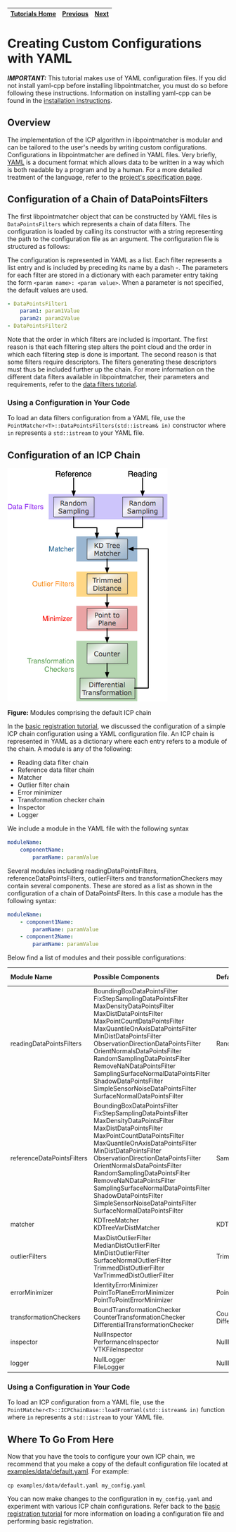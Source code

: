 | [Tutorials Home](index.md)    | [Previous](BasicRegistration.md) | [Next](ImportExport.md) |
| ------------- |:-------------:| -----:|

# Creating Custom Configurations with YAML

***IMPORTANT:*** This tutorial makes use of YAML configuration files.  If you did not install yaml-cpp before installing libpointmatcher, you must do so before following these instructions.  Information on installing yaml-cpp can be found in the [installation instructions](Compilation.md).

## Overview
The implementation of the ICP algorithm in libpointmatcher is modular and can be tailored to the user's needs by writing custom configurations.  Configurations in libpointmatcher are defined in YAML files.  Very briefly, [YAML](http://www.yaml.org/) is a document format which allows data to be written in a way which is both readable by a program and by a human.  For a more detailed treatment of the language, refer to the [project's specification page](http://www.yaml.org/spec/1.2/spec.html).

## Configuration of a Chain of DataPointsFilters
The first libpointmatcher object that can be constructed by YAML files is `DataPointsFilters` which represents a chain of data filters.  The configuration is loaded by calling its constructor with a string representing the path to the configuration file as an argument.  The configuration file is structured as follows:

The configuration is represented in YAML as a list.  Each filter represents a list entry and is included by preceding its name by a dash -.  The parameters for each filter are stored in a dictionary with each parameter entry taking the form `<param name>: <param value>`.  When a parameter is not specified, the default values are used.

```yaml
- DataPointsFilter1
    param1: param1Value
    param2: param2Value
- DataPointsFilter2
```

Note that the order in which filters are included is important.  The first reason is that each filtering step alters the point cloud and the order in which each filtering step is done is important.  The second reason is that some filters require descriptors.  The filters generating these descriptors must thus be included further up the chain.  For more information on the different data filters available in libpointmatcher, their parameters and requirements, refer to the [data filters tutorial](Datafilters.md).

### Using a Configuration in Your Code
To load an data filters configuration from a YAML file, use the `PointMatcher<T>::DataPointsFilters(std::istream& in)` constructor where `in` represents a `std::istream` to your YAML file.

## Configuration of an ICP Chain

![default config](images/default_icp_chain.png)

**Figure:** Modules comprising the default ICP chain

In the [basic registration tutorial](BasicRegistration.md), we discussed the configuration of a simple ICP chain configuration using a YAML configuration file.  An ICP chain is represented in YAML as a dictionary where each entry refers to a module of the chain.  A module is any of the following: 

* Reading data filter chain
* Reference data filter chain
* Matcher
* Outlier filter chain
* Error minimizer
* Transformation checker chain
* Inspector
* Logger

We include a module in the YAML file with the following syntax
```yaml
moduleName: 
    componentName:
        paramName: paramValue
```

Several modules including readingDataPointsFilters, referenceDataPointsFilters, outlierFilters and transformationCheckers may contain several components.  These are stored as a list as shown in the configuration of a chain of DataPointsFilters.  In this case a module has the following syntax:
```yaml
moduleName: 
    - component1Name:
        paramName: paramValue
    - component2Name:
        paramName: paramValue
```
Below find a list of modules and their possible configurations:

| Module Name | Possible Components | Default Components | Is a List |
|:------------|:--------------------|:-------------------|:----------|
|readingDataPointsFilters| BoundingBoxDataPointsFilter <br>FixStepSamplingDataPointsFilter<br>MaxDensityDataPointsFilter <br>MaxDistDataPointsFilter <br>MaxPointCountDataPointsFilter<br>MaxQuantileOnAxisDataPointsFilter<br>MinDistDataPointsFilter<br>ObservationDirectionDataPointsFilter<br>OrientNormalsDataPointsFilter<br>RandomSamplingDataPointsFilter<br>RemoveNaNDataPointsFilter<br>SamplingSurfaceNormalDataPointsFilter<br>ShadowDataPointsFilter<br>SimpleSensorNoiseDataPointsFilter<br>SurfaceNormalDataPointsFilter | RandomSamplingDataPointsFilter | Yes |
|referenceDataPointsFilters| BoundingBoxDataPointsFilter <br>FixStepSamplingDataPointsFilter<br>MaxDensityDataPointsFilter <br>MaxDistDataPointsFilter <br>MaxPointCountDataPointsFilter<br>MaxQuantileOnAxisDataPointsFilter<br>MinDistDataPointsFilter<br>ObservationDirectionDataPointsFilter<br>OrientNormalsDataPointsFilter<br>RandomSamplingDataPointsFilter<br>RemoveNaNDataPointsFilter<br>SamplingSurfaceNormalDataPointsFilter<br>ShadowDataPointsFilter<br>SimpleSensorNoiseDataPointsFilter<br>SurfaceNormalDataPointsFilter | SamplingSurfaceNormalDataPointsFilter | Yes |
|matcher | KDTreeMatcher<br>KDTreeVarDistMatcher | KDTreeMatcher | No |
| outlierFilters | MaxDistOutlierFilter<br>MedianDistOutlierFilter<br>MinDistOutlierFilter<br>SurfaceNormalOutlierFilter<br>TrimmedDistOutlierFilter<br>VarTrimmedDistOutlierFilter | TrimmedDistOutlierFilter | Yes |
| errorMinimizer | IdentityErrorMinimizer<br>PointToPlaneErrorMinimizer<br>PointToPointErrorMinimizer | PointToPlaneErrorMinimizer | No |
| transformationCheckers | BoundTransformationChecker<br>CounterTransformationChecker<br>DifferentialTransformationChecker | CounterTransformationChecker<br>DifferentialTransformationChecker | Yes |
| inspector | NullInspector<br>PerformanceInspector<br>VTKFileInspector | NullInspector | No|
| logger | NullLogger<br>FileLogger | NullLogger | No |

### Using a Configuration in Your Code
To load an ICP configuration from a YAML file, use the `PointMatcher<T>::ICPChainBase::loadFromYaml(std::istream& in)` function where `in` represents a `std::istream` to your YAML file.

## Where To Go From Here
Now that you have the tools to configure your own ICP chain, we recommend that you make a copy of the default configuration file located at [examples/data/default.yaml](../examples/data/default.yaml).  For example:

`cp examples/data/default.yaml my_config.yaml`

You can now make changes to the configuration in `my_config.yaml` and experiment with various ICP chain configurations.  Refer back to the [basic registration tutorial](BasicRegistration.md) for more information on loading a configuration file and performing basic registration. 

  
